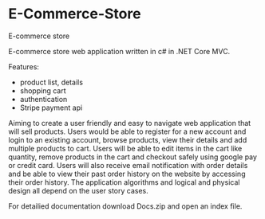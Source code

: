 # E-Commerce-Store
E-commerce store

E-commerce store web application written in c# in .NET Core MVC.

Features:
 - product list, details
 - shopping cart
 - authentication
 - Stripe payment api

Aiming to create a user friendly and easy to navigate web application that will sell products. Users would be able to register for a new account and login to an existing account, browse products, view their details and add multiple products to cart. Users will be able to edit items in the cart like quantity, remove products in the cart and checkout safely using google pay or credit card. Users will also receive email notification with order details and be able to view their past order history on the website by accessing their order history. The application algorithms and logical and physical design all depend on the user story cases. 

For detailied documentation download Docs.zip and open an index file. 
